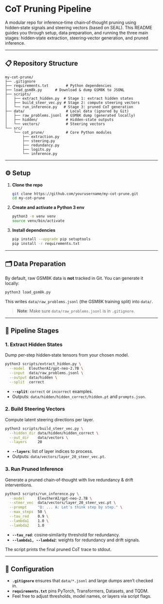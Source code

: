 # CoT Pruning Pipeline

A modular repo for inference‑time chain‑of‑thought pruning using hidden‑state signals and steering vectors (based on SEAL). This README guides you through setup, data preparation, and running the three main stages: hidden‑state extraction, steering‑vector generation, and pruned inference.

---

## 📋 Repository Structure

```
my-cot-prune/
├── .gitignore
├── requirements.txt        # Python dependencies
├── load_gsm8k.py      # Download & dump GSM8K to JSONL
├── scripts/
│   ├── extract_hidden.py  # Stage 1: extract hidden states
│   ├── build_steer_vec.py # Stage 2: compute steering vectors
│   └── run_inference.py   # Stage 3: pruned CoT generation
├── data/                   # Local data (ignored by Git)
│   ├── raw_problems.jsonl  # GSM8K dump (generated locally)
│   ├── hidden/             # Hidden‑state outputs
│   └── vectors/            # Steering vectors
└── src/
    └── cot_prune/          # Core Python modules
        ├── extraction.py
        ├── steering.py
        ├── redundancy.py
        ├── logits.py
        └── inference.py
```

---

## ⚙️ Setup

1. **Clone the repo**

   ```bash
   git clone https://github.com/yourusername/my-cot-prune.git
   cd my-cot-prune
   ```
2. **Create and activate a Python 3 env**

   ```bash
   python3 -m venv venv
   source venv/bin/activate
   ```
3. **Install dependencies**

   ```bash
   pip install --upgrade pip setuptools
   pip install -r requirements.txt
   ```

---

## 🗂 Data Preparation

By default, raw GSM8K data is **not** tracked in Git. You can generate it locally:

```bash
python3 load_gsm8k.py
```

This writes `data/raw_problems.jsonl` (the GSM8K training split) into `data/`.

> **Note**: Make sure `data/raw_problems.jsonl` is in `.gitignore`.

---

## 🚀 Pipeline Stages

### 1. Extract Hidden States

Dump per‑step hidden‑state tensors from your chosen model.

```bash
python3 scripts/extract_hidden.py \
  --model  EleutherAI/gpt-neo-2.7B \
  --input  data/raw_problems.jsonl \
  --output data/hidden \
  --split  correct
```

* **`--split`**: `correct` or `incorrect` examples.
* Outputs: `data/hidden/hidden_correct/hidden.pt` and `prompts.json`.

### 2. Build Steering Vectors

Compute latent steering directions per layer.

```bash
python3 scripts/build_steer_vec.py \
  --hidden_dir data/hidden/hidden_correct \
  --out_dir    data/vectors \
  --layers     20
```

* **`--layers`**: list of layer indices to process.
* Outputs: `data/vectors/layer_20_steer_vec.pt`.

### 3. Run Pruned Inference

Generate a pruned chain‑of‑thought with live redundancy & drift interventions.

```bash
python3 scripts/run_inference.py \
  --model      EleutherAI/gpt-neo-2.7B \
  --steer_vec  data/vectors/layer_20_steer_vec.pt \
  --prompt     "Q: ... A: Let's think step by step." \
  --max_steps  50 \
  --tau_red    0.9 \
  --lambda1    1.0 \
  --lambda2    1.0
```

* **`--tau_red`**: cosine‑similarity threshold for redundancy.
* **`--lambda1, --lambda2`**: weights for redundancy and drift signals.

The script prints the final pruned CoT trace to stdout.

---

## 🔧 Configuration

* **`.gitignore`** ensures that `data/*.jsonl` and large dumps aren’t checked in.
* **`requirements.txt`** pins PyTorch, Transformers, Datasets, and TQDM.
* Feel free to adjust thresholds, model names, or layers via script flags.

